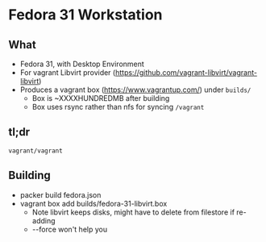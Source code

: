 # Fedora 31 Workstation

## What

* Fedora 31, with Desktop Environment
* For vagrant Libvirt provider (https://github.com/vagrant-libvirt/vagrant-libvirt)
* Produces a vagrant box (https://www.vagrantup.com/) under `builds/`
    * Box is ~XXXXHUNDREDMB after building
    * Box uses rsync rather than nfs for syncing `/vagrant`

##  tl;dr

```
vagrant/vagrant
```

## Building

* packer build fedora.json
* vagrant box add builds/fedora-31-libvirt.box
  * Note libvirt keeps disks, might have to delete from filestore if re-adding
  * --force won't help you


